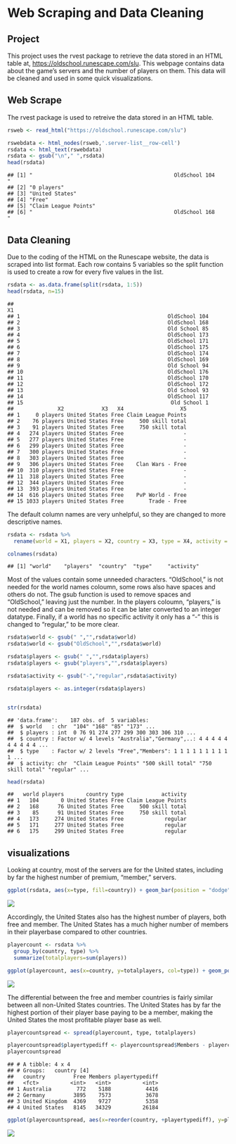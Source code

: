 Web Scraping and Data Cleaning
================

## Project

This project uses the rvest package to retrieve the data stored in an
HTML table at, <https://oldschool.runescape.com/slu>. This webpage
contains data about the game’s servers and the number of players on
them. This data will be cleaned and used in some quick visualizations.

## Web Scrape

The rvest package is used to retreive the data stored in an HTML table.

``` r
rsweb <- read_html("https://oldschool.runescape.com/slu")

rswebdata <- html_nodes(rsweb,'.server-list__row-cell')
rsdata <- html_text(rswebdata)
rsdata <- gsub("\n"," ",rsdata)
head(rsdata)
```

    ## [1] "                                             OldSchool 104                                     "
    ## [2] "0 players"                                                                                      
    ## [3] "United States"                                                                                  
    ## [4] "Free"                                                                                           
    ## [5] "Claim League Points"                                                                            
    ## [6] "                                             OldSchool 168                                     "

## Data Cleaning

Due to the coding of the HTML on the Runescape website, the data is
scraped into list format. Each row contains 5 variables so the split
function is used to create a row for every five values in the list.

``` r
rsdata <- as.data.frame(split(rsdata, 1:5))
head(rsdata, n=15)
```

    ##                                                                                                 X1
    ## 1                                               OldSchool 104                                     
    ## 2                                               OldSchool 168                                     
    ## 3                                               Old School 85                                     
    ## 4                                               OldSchool 173                                     
    ## 5                                               OldSchool 171                                     
    ## 6                                               OldSchool 175                                     
    ## 7                                               OldSchool 174                                     
    ## 8                                               OldSchool 169                                     
    ## 9                                               Old School 94                                     
    ## 10                                              OldSchool 176                                     
    ## 11                                              OldSchool 170                                     
    ## 12                                              OldSchool 172                                     
    ## 13                                              Old School 93                                     
    ## 14                                              OldSchool 117                                     
    ## 15                                               Old School 1                                     
    ##              X2            X3   X4                  X5
    ## 1     0 players United States Free Claim League Points
    ## 2    76 players United States Free     500 skill total
    ## 3    91 players United States Free     750 skill total
    ## 4   274 players United States Free                   -
    ## 5   277 players United States Free                   -
    ## 6   299 players United States Free                   -
    ## 7   300 players United States Free                   -
    ## 8   303 players United States Free                   -
    ## 9   306 players United States Free    Clan Wars - Free
    ## 10  310 players United States Free                   -
    ## 11  318 players United States Free                   -
    ## 12  344 players United States Free                   -
    ## 13  393 players United States Free                   -
    ## 14  616 players United States Free    PvP World - Free
    ## 15 1033 players United States Free        Trade - Free

The default column names are very unhelpful, so they are changed to more
descriptive names.

``` r
rsdata <- rsdata %>%
  rename(world = X1, players = X2, country = X3, type = X4, activity = X5)

colnames(rsdata)
```

    ## [1] "world"    "players"  "country"  "type"     "activity"

Most of the values contain some unneeded characters. “OldSchool,” is not
needed for the world names coloumn, some rows also have spaces and
others do not. The gsub function is used to remove spaces and
“OldSchool,” leaving just the number. In the players coloumn,
“players,” is not needed and can be removed so it can be later
converted to an integer datatype. Finally, if a world has no specific
activity it only has a “-” this is changed to “regular,” to be more
clear.

``` r
rsdata$world <- gsub(" ","",rsdata$world)
rsdata$world <- gsub("OldSchool","",rsdata$world)

rsdata$players <- gsub(" ","",rsdata$players)
rsdata$players <- gsub("players","",rsdata$players)

rsdata$activity <- gsub("-","regular",rsdata$activity)

rsdata$players <- as.integer(rsdata$players)


str(rsdata)
```

    ## 'data.frame':    187 obs. of  5 variables:
    ##  $ world   : chr  "104" "168" "85" "173" ...
    ##  $ players : int  0 76 91 274 277 299 300 303 306 310 ...
    ##  $ country : Factor w/ 4 levels "Australia","Germany",..: 4 4 4 4 4 4 4 4 4 4 ...
    ##  $ type    : Factor w/ 2 levels "Free","Members": 1 1 1 1 1 1 1 1 1 1 ...
    ##  $ activity: chr  "Claim League Points" "500 skill total" "750 skill total" "regular" ...

``` r
head(rsdata)
```

    ##   world players       country type            activity
    ## 1   104       0 United States Free Claim League Points
    ## 2   168      76 United States Free     500 skill total
    ## 3    85      91 United States Free     750 skill total
    ## 4   173     274 United States Free             regular
    ## 5   171     277 United States Free             regular
    ## 6   175     299 United States Free             regular

## visualizations

Looking at country, most of the servers are for the United states,
including by far the highest number of premium, “member,” servers.

``` r
ggplot(rsdata, aes(x=type, fill=country)) + geom_bar(position = "dodge")
```

![](RScleandata_files/figure-gfm/unnamed-chunk-5-1.png)<!-- -->

Accordingly, the United States also has the highest number of players,
both free and member. The United States has a much higher number of
members in their playerbase compared to other countries.

``` r
playercount <- rsdata %>%
  group_by(country, type) %>%
  summarize(totalplayers=sum(players))

ggplot(playercount, aes(x=country, y=totalplayers, col=type)) + geom_point()
```

![](RScleandata_files/figure-gfm/unnamed-chunk-6-1.png)<!-- -->

The differential between the free and member countries is fairly similar
between all non-United States countries. The United States has by far
the highest portion of their player base paying to be a member, making
the United States the most profitable player base as well.

``` r
playercountspread <- spread(playercount, type, totalplayers)

playercountspread$playertypediff <- playercountspread$Members - playercountspread$Free
playercountspread
```

    ## # A tibble: 4 x 4
    ## # Groups:   country [4]
    ##   country         Free Members playertypediff
    ##   <fct>          <int>   <int>          <int>
    ## 1 Australia        772    5188           4416
    ## 2 Germany         3895    7573           3678
    ## 3 United Kingdom  4369    9727           5358
    ## 4 United States   8145   34329          26184

``` r
ggplot(playercountspread, aes(x=reorder(country, +playertypediff), y=playertypediff, fill=country)) + geom_col(position = "dodge") +xlab("Countries")+ ylab("Player Type Differential")
```

![](RScleandata_files/figure-gfm/unnamed-chunk-7-1.png)<!-- -->
